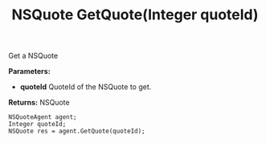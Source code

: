 ﻿---
uid: crmscript_ref_NSQuoteAgent_GetQuote
title: NSQuote GetQuote(Integer quoteId)
intellisense: NSQuoteAgent.GetQuote
keywords: NSQuoteAgent, GetQuote
so.topic: reference
---

Get a NSQuote

**Parameters:**
 - **quoteId** QuoteId of the NSQuote to get.

**Returns:** NSQuote

```crmscript
NSQuoteAgent agent;
Integer quoteId;
NSQuote res = agent.GetQuote(quoteId);
```

